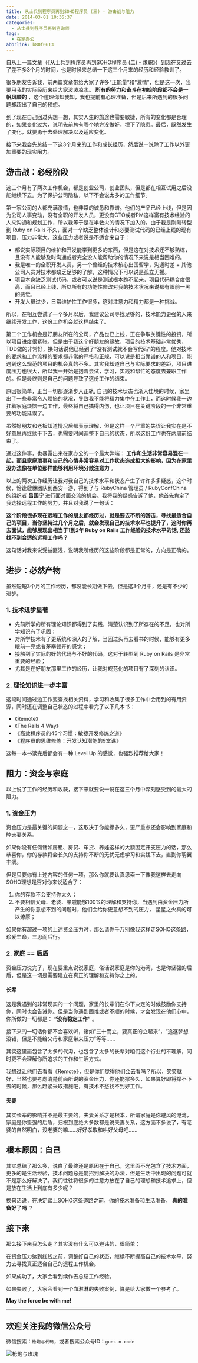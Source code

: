 ```yaml
---
title: 从士兵到程序员再到SOHO程序员 (三) - 游击战与阻力
date: 2014-03-01 10:36:37
categories:
  - 从士兵到程序员再到咨询师
tags:
  - 在家办公
abbrlink: b80f0613
---
```


自从上一篇文章（[《从士兵到程序员再到SOHO程序员 (二) - 求职》](https://huhao.dev/posts/90a65bc6/)）到现在又过去了差不多3个月的时间，也是时候来总结一下这三个月来的经历和经验教训了。

很多朋友告诉我，前两篇文章带给大家了许多“正能量”和“激情”，但是这一次，我要用我的实际经历来给大家泼泼凉水。 **所有的努力和奋斗在初始阶段都不会是一帆风顺的** ，这个道理你知我知，我也提前有心理准备，但是后来所遇到的很多问题却超出了自己的预想。

到了现在自己回过头想一想，其实人生的旅途也需要敏捷，所有的变化都是合理的，如果变化过大，说明先前总有哪个地方没做好，埋下了隐患。最后，既然发生了变化，就要勇于去处理解决以及适应变化。

接下来我会先总结一下这3个月来的工作和成长经历，然后说一说除了工作以外更加重要的现实阻力。

<!-- more -->

## 游击战：必经阶段

这三个月有了两次工作机会，都是创业公司，创业团队，但是都在相互试用之后没能继续下去。为了保护公司隐私，以下不会说太多的工作细节。

第一家公司的人都充满激情，也非常的诚恳和靠谱。他们的产品已经上线，但是因为公司人事变动，没有全职的开发人员，更没有CTO或者PM这样富有技术经验的人来沟通和规划工作，所以我等于是在半救火的情况下加入的。由于我是刚刚转型到 Ruby on Rails 不久，面对一个缺乏整体设计和必要测试代码的已经上线的现有项目，压力非常大。这些压力或者说是不适合来自于：

- 都说实际项目的维护和开发能学到更多的东西，但是这在对技术还不够熟练，且没有人能够及时沟通或者完全没人能帮助你的情况下来说是相当困难的。
- 我是唯一的全职开发人员，另一个曾经的技术核心出国留学，沟通时差 + 其他公司人员对技术都缺乏足够的了解，这种情况下可以说是孤立无援。
- 项目本身缺乏测试代码，或者可以说是测试根本跑不起来，项目代码耦合度很高，而且已经上线，所以所有的功能性修改对我的技术状况来说都有眼前一黑的感觉。
- 开发人员过少，日常维护性工作很多，这对注意力和精力都是一种挑战。

所以，在相互尝试了一个多月以后，我建议公司寻找足够的，技术能力更强的人来继续开发工作，这份工作机会就这样结束了。

第二个工作机会是好朋友所在的公司，产品也已上线，正在争取关键性的投资，所以项目进度很紧张。但是由于我这个好朋友的缘故，项目的技术基础非常优秀，TDD做的非常好，换句话说他已经到了“没有测试就不会写代码”的程度。他对技术的要求和工作流程的要求都非常的严格和正规，可以说是相当靠谱的人和项目，能遇到这么规范的项目的机会真的不多。其实我知道自己与实际要求的差距，项目进度压力也很大，所以我一开始是抱着尝试，学习，实践和帮忙的态度去兼职工作的。但是最终则是自己的问题导致了这份工作的结束。

原因很简单，正当一切都逐渐步入正轨, 自己的技术状态也渐入佳境的时候，家里出了一些非常令人烦恼的状况，导致我不能将精力集中在工作上，而这时候我一边扛着家庭烦恼一边工作，最终将自己搞得内伤，也让项目在关键阶段的一个非常重要的功能延误了。

虽然好朋友和老板知道情况后都表示理解，但是这样一个严重的失误让我实在是不好意思再继续干下去，也需要时间调整下自己的状态，所以这份工作也在两周前结束了。

通过这件事，也暴露出来在家办公的一个最大弊端： **工作和生活非常容易混在一起，而且家庭琐事和自己的心情非常容易对工作状态造成极大的影响，因为在家里没办法像在单位那样能够利用环境分散注意力** 。

以上的两次工作经历让我对我自己的技术水平和状态产生了许许多多疑惑，这个时候，恰逢貔貅团队到西安一游，得到了与 RubyChina 管理员 / RubyConfChina 的组织者 **吕国宁** 进行面对面交流的机会。我将我的疑惑告诉了他，他首先肯定了我选择远程工作的努力，并且对我说了一句话：

**这个阶段很多现在远程工作的朋友都经历过，就是要去不断的游击，寻找最适合自己的项目，当你坚持过几个月之后，就会发现自己的技术水平也提升了，这时你再去面试，能够展现出相当于1到2年 Ruby on Rails 工作经验的技术水平的话, 还愁找不到合适的远程工作吗？**

这句话对我来说受益匪浅，说明我所经历的这些阶段都是正常的，方向是正确的。

## 进步：必然产物

虽然短短3个月的工作经历，都没能长期做下去，但是这3个月中，还是有不少的进步。

### 1. 技术进步显著

- 先前所学的所有理论知识都得到了实践，清楚认识到了所存在的不足，也对所学知识有了巩固；
- 对所学技术有了更系统和深入的了解，当回过头再去看书的时候，能够有更多眼前一亮或者茅塞顿开的感觉；
- 接触到了实际的好的代码与不好的代码，这对于转型到 Ruby on Rails 是非常重要的经验；
- 尤其是在好朋友那里工作的经历，让我对规范化的项目有了深刻的认识。

### 2. 理论知识进一步丰富

这段时间通过边工作变查找相关资料，学习和收集了很多工作中会用到的有用资源，同时还在调整自己状态的过程中看完了以下几本书：

- 《Remote》
- 《The Rails 4 Way》
- 《高效程序员的45个习惯：敏捷开发修炼之道》
- 《程序员的思维修炼：开发认知潜能的9堂课》

这每一本书读完后都会有一种 Level Up 的感觉，也强烈推荐给大家！

## 阻力：资金与家庭

以上说了工作的经历和收获，接下来就要说一说在这三个月中深刻感受到的最大的阻力。

### 1. 资金压力

资金压力是最关键的问题之一，这取决于你能撑多久，更严重点还会影响到家庭和睦夫妻关系。

如果你没有任何诸如房租、房贷、车贷、养娃这样的大额固定开支压力的话，那么恭喜你，你的存款将会长久的支持你不断的无忧无虑学习和实践下去，直到你羽翼丰满。

但是只要你有上述内容的任何一项，那么你就要认真思索一下像我这样去走向SOHO理想是否对你来说适合了：

1. 你的存款不会支持你太久；
2. 不要相信父母、老婆、亲戚能够100%的理解和支持你，当遇到由资金压力所产生的你意想不到的问题时，他们会给你更意想不到的压力， 星星之火真的可以燎原；

如果你有超过一项的上述资金压力时，那么请你千万别像我这样走SOHO这条路，珍爱生命，三思而后行。

### 2. 家庭 == 后盾

资金压力说完了，现在要重点说说家庭，俗话说家庭是你的港湾，也是你坚强的后盾，但是这一切是需要建立在真正的理解和支持你之上的。

#### 长辈

这是我遇到的非常现实的一个问题，家里的长辈们在你下决定的时候鼓励你支持你，同时也会告诫你。但是当你遇到困难或者不顺的时候，才会发现在他们心中，你所做的一切都是： **“没有稳定工作”** 。

接下来的一切话你都不会喜欢听，诸如“三十而立，要真正的立起来”，“追逐梦想没错，但是不能给父母和家庭带来压力”等等……

其实这里面包含了太多的代沟，也包含了太多的长辈对咱们这个行业的不理解，同时更不会理解你所追求的工作和生活方式。

我想过让他们去看看《Remote》，但是你们觉得他们会去看吗？所以，笑笑就好，当然也要考虑清楚前面所说的资金压力，你还能撑多久，如果算好即将撑不下去的时候，那么赶紧采取措施吧，有技术不愁找不到好工作。

#### 夫妻

其实长辈的影响并不是最主要的，夫妻关系才是根本，所谓家庭是你避风的港湾，家庭是你坚强的后盾，归根到底绝大多数都是说夫妻关系，这方面不多说了，有老婆的自然明白，没老婆的嘛……好好孝敬和哄好父母吧……

## 根本原因：自己

其实总结了那么多，说白了最终还是原因在于自己，这里面不光包含了技术方面，更多的是生活经验，技术问题总是能招到解决的办法，但是生活中出现的问题可就不是那么好解决了。我们往往将很多的注意力放在了自己的理想和技术追求上，但是放在生活上到底有多少呢？

换句话说，在决定踏上SOHO这条道路之前，你的技术准备和生活准备， **真的准备好了吗** ？

## 接下来

那么接下来我怎么走？其实没有什么可以避讳的，很简单：

在资金压力达到红线之前，调整好自己的状态，继续不断提高自己的技术水平，努力去寻找真正适合自己的远程工作机会。

如果成功了，大家会看到续作去总结工作经验。

如果失败了，大家会看到一个血淋淋的失败案例，算是给大家做一个参考了。

**May the force be with me!**

---

## 欢迎关注我的微信公众号

微信搜索：`枪炮与代码`，或者搜索公众号ID：`guns-n-code`

![枪炮与玫瑰](https://huhao-dev.oss-cn-beijing.aliyuncs.com/2020-01-20-wechat.png)
